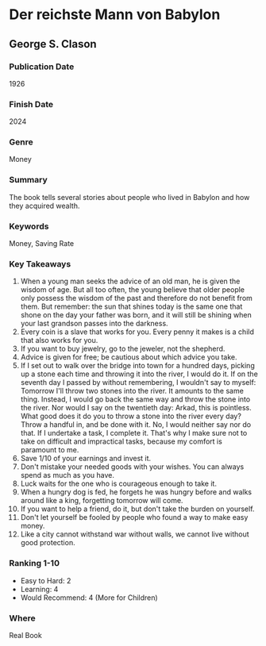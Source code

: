 # Der reichste Mann von Babylon

## George S. Clason

### Publication Date
1926

### Finish Date
2024

### Genre
Money

### Summary
The book tells several stories about people who lived in Babylon and how they acquired wealth.

### Keywords
Money, Saving Rate

### Key Takeaways
1. When a young man seeks the advice of an old man, he is given the wisdom of age. But all too often, the young believe that older people only possess the wisdom of the past and therefore do not benefit from them. But remember: the sun that shines today is the same one that shone on the day your father was born, and it will still be shining when your last grandson passes into the darkness.
2. Every coin is a slave that works for you. Every penny it makes is a child that also works for you.
3. If you want to buy jewelry, go to the jeweler, not the shepherd.
4. Advice is given for free; be cautious about which advice you take.
5. If I set out to walk over the bridge into town for a hundred days, picking up a stone each time and throwing it into the river, I would do it. If on the seventh day I passed by without remembering, I wouldn't say to myself: Tomorrow I'll throw two stones into the river. It amounts to the same thing. Instead, I would go back the same way and throw the stone into the river. Nor would I say on the twentieth day: Arkad, this is pointless. What good does it do you to throw a stone into the river every day? Throw a handful in, and be done with it. No, I would neither say nor do that. If I undertake a task, I complete it. That's why I make sure not to take on difficult and impractical tasks, because my comfort is paramount to me.
6. Save 1/10 of your earnings and invest it.
7. Don't mistake your needed goods with your wishes. You can always spend as much as you have.
8. Luck waits for the one who is courageous enough to take it.
9. When a hungry dog is fed, he forgets he was hungry before and walks around like a king, forgetting tomorrow will come.
10. If you want to help a friend, do it, but don't take the burden on yourself.
11. Don't let yourself be fooled by people who found a way to make easy money.
12. Like a city cannot withstand war without walls, we cannot live without good protection.

### Ranking 1-10
- Easy to Hard: 2
- Learning: 4
- Would Recommend: 4 (More for Children)

### Where
Real Book
